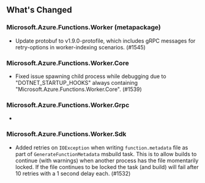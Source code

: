 ## What's Changed

<!-- Please add your release notes in the following format:
- My change description (#PR/#issue)
-->

### Microsoft.Azure.Functions.Worker (metapackage) <version>

- Update protobuf to v1.9.0-protofile, which includes gRPC messages for retry-options in worker-indexing scenarios. (#1545)

### Microsoft.Azure.Functions.Worker.Core <version>

- Fixed issue spawning child process while debugging due to "DOTNET_STARTUP_HOOKS" always containing "Microsoft.Azure.Functions.Worker.Core". (#1539)

### Microsoft.Azure.Functions.Worker.Grpc <version>

- <event>

### Microsoft.Azure.Functions.Worker.Sdk

- Added retries on `IOException` when writing `function.metadata` file as part of `GenerateFunctionMetadata` msbuild task. This is to allow builds to continue (with warnings) when another process has the file momentarily locked. If the file continues to be locked the task (and build) will fail after 10 retries with a 1 second delay each. (#1532)
